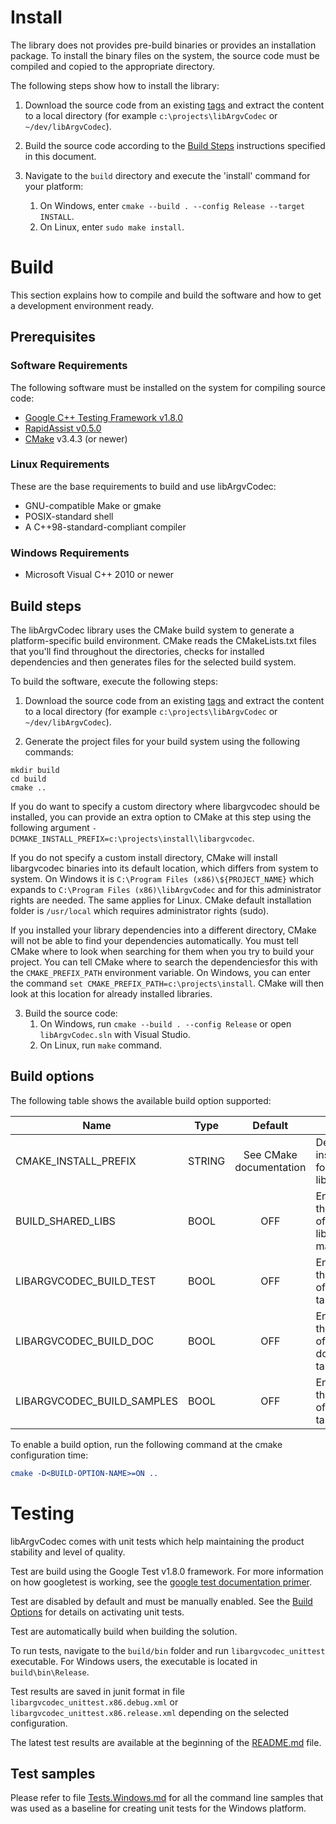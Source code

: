 # Install #

The library does not provides pre-build binaries or provides an installation package. To install the binary files on the system, the source code must be compiled and copied to the appropriate directory.

The following steps show how to install the library:

1) Download the source code from an existing [tags](http://github.com/end2endzone/libArgvCodec/tags) and extract the content to a local directory (for example `c:\projects\libArgvCodec` or `~/dev/libArgvCodec`).

2) Build the source code according to the [Build Steps](#build-steps) instructions specified in this document.

3) Navigate to the `build` directory and execute the 'install' command for your platform:
   1) On Windows, enter `cmake --build . --config Release --target INSTALL`.
   2) On Linux, enter `sudo make install`.

# Build #

This section explains how to compile and build the software and how to get a development environment ready.



## Prerequisites ##


### Software Requirements ###
The following software must be installed on the system for compiling source code:

* [Google C++ Testing Framework v1.8.0](https://github.com/google/googletest/tree/release-1.8.0)
* [RapidAssist v0.5.0](https://github.com/end2endzone/RapidAssist/tree/0.5.0)
* [CMake](http://www.cmake.org/) v3.4.3 (or newer)



### Linux Requirements ###

These are the base requirements to build and use libArgvCodec:

  * GNU-compatible Make or gmake
  * POSIX-standard shell
  * A C++98-standard-compliant compiler



### Windows Requirements ###

* Microsoft Visual C++ 2010 or newer



## Build steps ##

The libArgvCodec library uses the CMake build system to generate a platform-specific build environment. CMake reads the CMakeLists.txt files that you'll find throughout the directories, checks for installed dependencies and then generates files for the selected build system.

To build the software, execute the following steps:

1) Download the source code from an existing [tags](http://github.com/end2endzone/libArgvCodec/tags) and extract the content to a local directory (for example `c:\projects\libArgvCodec` or `~/dev/libArgvCodec`).

2) Generate the project files for your build system using the following commands:
```
mkdir build
cd build
cmake ..
```

If you do want to specify a custom directory where libargvcodec should be installed, you can provide an extra option to CMake at this step using the following argument `-DCMAKE_INSTALL_PREFIX=c:\projects\install\libargvcodec`.

If you do not specify a custom install directory, CMake will install libargvcodec binaries into its default location, which differs from system to system. On Windows it is `C:\Program Files (x86)\${PROJECT_NAME}` which expands to `C:\Program Files (x86)\libArgvCodec` and for this administrator rights are needed. The same applies for Linux. CMake default installation folder is `/usr/local` which requires administrator rights (sudo).

If you installed your library dependencies into a different directory, CMake will not be able to find your dependencies automatically. You must tell CMake where to look when searching for them when you try to build your project. You can tell CMake where to search the dependenciesfor this with the `CMAKE_PREFIX_PATH` environment variable. On Windows, you can enter the command `set CMAKE_PREFIX_PATH=c:\projects\install`. CMake will then look at this location for already installed libraries.

3) Build the source code:
   1) On Windows, run `cmake --build . --config Release` or open `libArgvCodec.sln` with Visual Studio.
   2) On Linux, run `make` command.



## Build options ##

The following table shows the available build option supported:

| Name                       | Type   |         Default         | Usage                                                      |
|----------------------------|--------|:-----------------------:|------------------------------------------------------------|
| CMAKE_INSTALL_PREFIX       | STRING | See CMake documentation | Defines the installation folder of the library.            |
| BUILD_SHARED_LIBS          | BOOL   |           OFF           | Enable/disable the generation of shared library makefiles  |
| LIBARGVCODEC_BUILD_TEST    | BOOL   |           OFF           | Enable/disable the generation of unit tests target.        |
| LIBARGVCODEC_BUILD_DOC     | BOOL   |           OFF           | Enable/disable the generation of API documentation target. |
| LIBARGVCODEC_BUILD_SAMPLES | BOOL   | OFF                     | Enable/disable the generation of samples target.           |

To enable a build option, run the following command at the cmake configuration time:
```cmake
cmake -D<BUILD-OPTION-NAME>=ON ..
```




# Testing #
libArgvCodec comes with unit tests which help maintaining the product stability and level of quality.

Test are build using the Google Test v1.8.0 framework. For more information on how googletest is working, see the [google test documentation primer](https://github.com/google/googletest/blob/release-1.8.0/googletest/docs/V1_6_Primer.md).  

Test are disabled by default and must be manually enabled. See the [Build Options](#build-options) for details on activating unit tests.

Test are automatically build when building the solution.

To run tests, navigate to the `build/bin` folder and run `libargvcodec_unittest` executable. For Windows users, the executable is located in `build\bin\Release`.

Test results are saved in junit format in file `libargvcodec_unittest.x86.debug.xml` or `libargvcodec_unittest.x86.release.xml` depending on the selected configuration.

The latest test results are available at the beginning of the [README.md](README.md) file.



## Test samples ##

Please refer to file [Tests.Windows.md](Tests.Windows.md) for all the command line samples that was used as a baseline for creating unit tests for the Windows platform.

